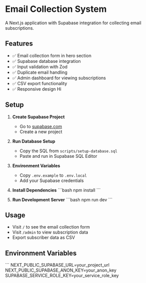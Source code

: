 # Email Collection System

A Next.js application with Supabase integration for collecting email subscriptions.

## Features

- ✅ Email collection form in hero section
- ✅ Supabase database integration
- ✅ Input validation with Zod
- ✅ Duplicate email handling
- ✅ Admin dashboard for viewing subscriptions
- ✅ CSV export functionality
- ✅ Responsive design Hi

## Setup

1. **Create Supabase Project**
   - Go to [supabase.com](https://supabase.com)
   - Create a new project

2. **Run Database Setup**
   - Copy the SQL from `scripts/setup-database.sql`
   - Paste and run in Supabase SQL Editor

3. **Environment Variables**
   - Copy `.env.example` to `.env.local`
   - Add your Supabase credentials

4. **Install Dependencies**
   \`\`\`bash
   npm install
   \`\`\`

5. **Run Development Server**
   \`\`\`bash
   npm run dev
   \`\`\`

## Usage

- Visit `/` to see the email collection form
- Visit `/admin` to view subscription data
- Export subscriber data as CSV

## Environment Variables

\`\`\`
NEXT_PUBLIC_SUPABASE_URL=your_project_url
NEXT_PUBLIC_SUPABASE_ANON_KEY=your_anon_key
SUPABASE_SERVICE_ROLE_KEY=your_service_role_key
